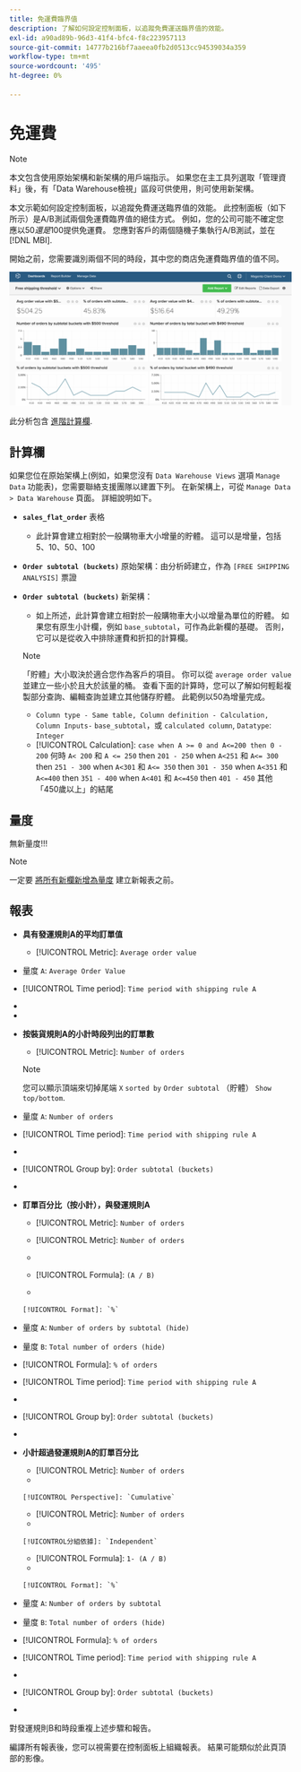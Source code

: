 ```yaml
---
title: 免運費臨界值
description: 了解如何設定控制面板，以追蹤免費運送臨界值的效能。
exl-id: a90ad89b-96d3-41f4-bfc4-f8c223957113
source-git-commit: 14777b216bf7aaeea0fb2d0513cc94539034a359
workflow-type: tm+mt
source-wordcount: '495'
ht-degree: 0%

---
```


# 免運費

>[!NOTE]
>
>本文包含使用原始架構和新架構的用戶端指示。 如果您在主工具列選取「管理資料」後，有「Data Warehouse檢視」區段可供使用，則可使用新架構。

本文示範如何設定控制面板，以追蹤免費運送臨界值的效能。 此控制面板（如下所示）是A/B測試兩個免運費臨界值的絕佳方式。 例如，您的公司可能不確定您應以$50還是$100提供免運費。 您應對客戶的兩個隨機子集執行A/B測試，並在 [!DNL MBI].

開始之前，您需要識別兩個不同的時段，其中您的商店免運費臨界值的值不同。

![](../../assets/free_shipping_threshold.png)

此分析包含 [進階計算欄](../data-warehouse-mgr/adv-calc-columns.md).

## 計算欄

如果您位在原始架構上(例如，如果您沒有 `Data Warehouse Views` 選項 `Manage Data` 功能表)，您需要聯絡支援團隊以建置下列。 在新架構上，可從 `Manage Data > Data Warehouse` 頁面。 詳細說明如下。

* **`sales_flat_order`** 表格
   * 此計算會建立相對於一般購物車大小增量的貯體。 這可以是增量，包括5、10、50、100

* **`Order subtotal (buckets)`** 原始架構：由分析師建立，作為 `[FREE SHIPPING ANALYSIS]` 票證
* **`Order subtotal (buckets)`** 新架構：
   * 如上所述，此計算會建立相對於一般購物車大小以增量為單位的貯體。 如果您有原生小計欄，例如 `base_subtotal`，可作為此新欄的基礎。 否則，它可以是從收入中排除運費和折扣的計算欄。
   >[!NOTE]
   >
   >「貯體」大小取決於適合您作為客戶的項目。 你可以從 `average order value` 並建立一些小於且大於該量的桶。 查看下面的計算時，您可以了解如何輕鬆複製部分查詢、編輯查詢並建立其他儲存貯體。 此範例以50為增量完成。

   * `Column type - Same table, Column definition - Calculation, Column Inputs-` `base_subtotal`，或 `calculated column`, `Datatype`: `Integer`
   * [!UICONTROL Calculation]: `case when A >= 0 and A<=200 then 0 - 200`
何時 `A< 200` 和 `A <= 250` then `201 - 250`
when `A<251` 和 `A<= 300` then `251 - 300`
when `A<301` 和 `A<= 350` then `301 - 350`
when `A<351` 和 `A<=400` then `351 - 400`
when `A<401` 和 `A<=450` then `401 - 450`
其他「450歲以上」的結尾



## 量度

無新量度!!!

>[!NOTE]
>
>一定要 [將所有新欄新增為量度](../data-warehouse-mgr/manage-data-dimensions-metrics.md) 建立新報表之前。

## 報表

* **具有發運規則A的平均訂單值**
   * [!UICONTROL Metric]: `Average order value`

* 量度 `A`: `Average Order Value`
* [!UICONTROL Time period]: `Time period with shipping rule A`
* 
   [!UICONTROL Interval]: `None`
* 

   [!UICONTROL Chart Type]: `Scalar`

* **按裝貨規則A的小計時段列出的訂單數**
   * [!UICONTROL Metric]: `Number of orders`

   >[!NOTE]
   >
   >您可以顯示頂端來切掉尾端 `X` `sorted by` `Order subtotal` （貯體） `Show top/bottom`.

* 量度 `A`: `Number of orders`
* [!UICONTROL Time period]: `Time period with shipping rule A`
* 
   [!UICONTROL Interval]: `None`
* [!UICONTROL Group by]: `Order subtotal (buckets)`
* 

   [!UICONTROL Chart Type]: `Column`

* **訂單百分比（按小計），與發運規則A**
   * [!UICONTROL Metric]: `Number of orders`

   * [!UICONTROL Metric]: `Number of orders`
   * 
      [!UICONTROL分組依據]: `Independent`
   * [!UICONTROL Formula]: `(A / B)`
   * 

      [!UICONTROL Format]: `%`

* 量度 `A`: `Number of orders by subtotal (hide)`
* 量度 `B`: `Total number of orders (hide)`
* [!UICONTROL Formula]: `% of orders`
* [!UICONTROL Time period]: `Time period with shipping rule A`
* 
   [!UICONTROL Interval]: `None`
* [!UICONTROL Group by]: `Order subtotal (buckets)`
* 

   [!UICONTROL Chart Type]: `Line`

* **小計超過發運規則A的訂單百分比**
   * [!UICONTROL Metric]: `Number of orders`
   * 

      [!UICONTROL Perspective]: `Cumulative`

   * [!UICONTROL Metric]: `Number of orders`
   * 

      [!UICONTROL分組依據]: `Independent`

   * [!UICONTROL Formula]: `1- (A / B)`
   * 

      [!UICONTROL Format]: `%`

* 量度 `A`: `Number of orders by subtotal`
* 量度 `B`: `Total number of orders (hide)`
* [!UICONTROL Formula]: `% of orders`
* [!UICONTROL Time period]: `Time period with shipping rule A`
* 
   [!UICONTROL Interval]: `None`
* [!UICONTROL Group by]: `Order subtotal (buckets)`
* 

   [!UICONTROL Chart Type]: `Line`


對發運規則B和時段重複上述步驟和報告。

編譯所有報表後，您可以視需要在控制面板上組織報表。 結果可能類似於此頁頂部的影像。
